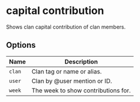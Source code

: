 # capital contribution

Shows clan capital contribution of clan members.

## Options

| Name   | Description                         |
| ------ | ----------------------------------- |
| `clan` | Clan tag or name or alias.          |
| `user` | Clan by @user mention or ID.        |
| `week` | The week to show contributions for. |
